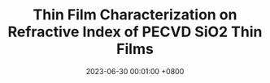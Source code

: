 ---
title:          "Thin Film Characterization on Refractive Index of PECVD SiO2 Thin Films"
date:           2023-06-30 00:01:00 +0800
selected:       true
pub:            "Journal of the Semiconductor & Display Technology"
# pub_pre:        "Submitted to "
# pub_post:       'Under review.'
pub_date:       "2023"
authors:
  - Woo Hyuck Kong
  - In Cheon Yoon
  - Seung Jae Lee
  - Yun Jeong Choi
  - Sang Jeen Hong
links:
  Paper: https://koreascience.kr/article/JAKO202320857520350.page
---